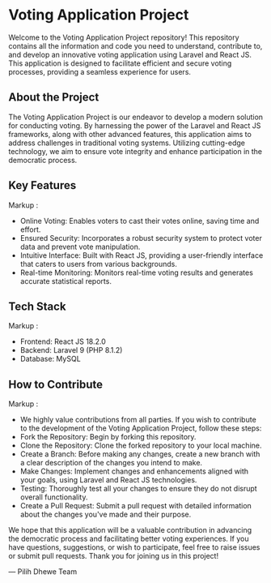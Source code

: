 # Voting Application Project

Welcome to the Voting Application Project repository! This repository contains all the information and code you need to understand, contribute to, and develop an innovative voting application using Laravel and React JS. This application is designed to facilitate efficient and secure voting processes, providing a seamless experience for users.

## About the Project

The Voting Application Project is our endeavor to develop a modern solution for conducting voting. By harnessing the power of the Laravel and React JS frameworks, along with other advanced features, this application aims to address challenges in traditional voting systems. Utilizing cutting-edge technology, we aim to ensure vote integrity and enhance participation in the democratic process.

## Key Features

Markup :

- Online Voting: Enables voters to cast their votes online, saving time and effort.
- Ensured Security: Incorporates a robust security system to protect voter data and prevent vote manipulation.
- Intuitive Interface: Built with React JS, providing a user-friendly interface that caters to users from various backgrounds.
- Real-time Monitoring: Monitors real-time voting results and generates accurate statistical reports.

## Tech Stack

Markup :

- Frontend: React JS 18.2.0
- Backend: Laravel 9 (PHP 8.1.2)
- Database: MySQL

## How to Contribute

Markup :

- We highly value contributions from all parties. If you wish to contribute to the development of the Voting Application Project, follow these steps:
- Fork the Repository: Begin by forking this repository.
- Clone the Repository: Clone the forked repository to your local machine.
- Create a Branch: Before making any changes, create a new branch with a clear description of the changes you intend to make.
- Make Changes: Implement changes and enhancements aligned with your goals, using Laravel and React JS technologies.
- Testing: Thoroughly test all your changes to ensure they do not disrupt overall functionality.
- Create a Pull Request: Submit a pull request with detailed information about the changes you've made and their purpose.

We hope that this application will be a valuable contribution in advancing the democratic process and facilitating better voting experiences. If you have questions, suggestions, or wish to participate, feel free to raise issues or submit pull requests. Thank you for joining us in this project!

— Pilih Dhewe Team
